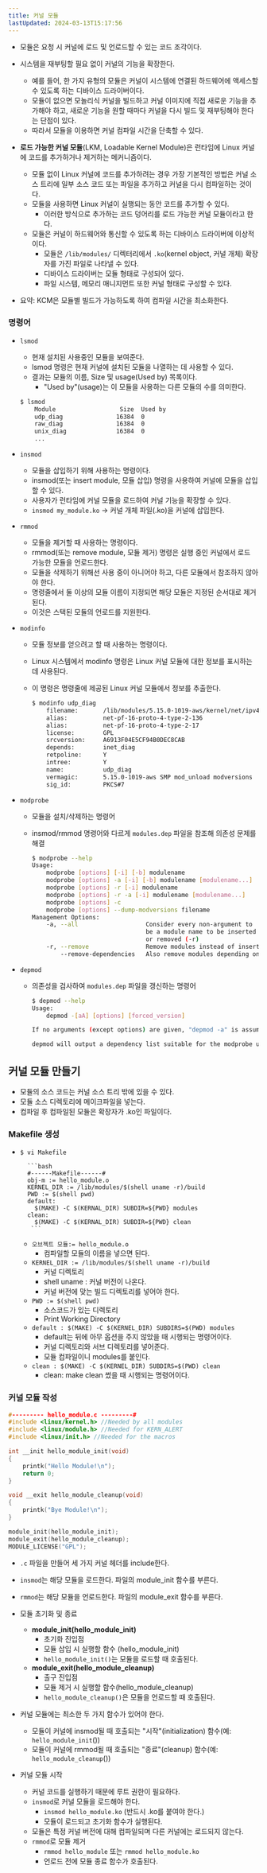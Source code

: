 ```yaml
---
title: 커널 모듈
lastUpdated: 2024-03-13T15:17:56
---
```


- 모듈은 요청 시 커널에 로드 및 언로드할 수 있는 코드 조각이다.
  
- 시스템을 재부팅할 필요 없이 커널의 기능을 확장한다.
    - 예를 들어, 한 가지 유형의 모듈은 커널이 시스템에 연결된 하드웨어에 액세스할 수 있도록 하는 디바이스 드라이버이다.
    - 모듈이 없으면 모놀리식 커널을 빌드하고 커널 이미지에 직접 새로운 기능을 추가해야 하고, 새로운 기능을 원할 때마다 커널을 다시 빌드 및 재부팅해야 한다는 단점이 있다.
    - 따라서 모듈을 이용하면 커널 컴파일 시간을 단축할 수 있다.
  
- **로드 가능한 커널 모듈**(LKM, Loadable Kernel Module)은 런타임에 Linux 커널에 코드를 추가하거나 제거하는 메커니즘이다.
    - 모듈 없이 Linux 커널에 코드를 추가하려는 경우 가장 기본적인 방법은 커널 소스 트리에 일부 소스 코드 또는 파일을 추가하고 커널을 다시 컴파일하는 것이다.
    - 모듈을 사용하면 Linux 커널이 실행되는 동안 코드를 추가할 수 있다.
        - 이러한 방식으로 추가하는 코드 덩어리를 로드 가능한 커널 모듈이라고 한다.
    - 모듈은 커널이 하드웨어와 통신할 수 있도록 하는 디바이스 드라이버에 이상적이다.
        - 모듈은 `/lib/modules/` 디렉터리에서 `.ko`(kernel object, 커널 개체) 확장자를 가진 파일로 나타낼 수 있다.
        - 디바이스 드라이버는 모듈 형태로 구성되어 있다.
        - 파일 시스템, 메모리 매니지먼트 또한 커널 형태로 구성할 수 있다.
  
- 요약: KCM은 모듈별 빌드가 가능하도록 하여 컴파일 시간을 최소화한다.

### 명령어

- `lsmod`
    - 현재 설치된 사용중인 모듈을 보여준다.
    - lsmod 명령은 현재 커널에 설치된 모듈을 나열하는 데 사용할 수 있다.
    - 결과는 모듈의 이름, Size 및 usage(Used by) 목록이다.
        - "Used by"(usage)는 이 모듈을 사용하는 다른 모듈의 수를 의미한다.
    
    ```bash
    $ lsmod
        Module                  Size  Used by
        udp_diag               16384  0
        raw_diag               16384  0
        unix_diag              16384  0
        ...
    ```

- `insmod`
    - 모듈을 삽입하기 위해 사용하는 명령이다.
    - insmod(또는 insert module, 모듈 삽입) 명령을 사용하여 커널에 모듈을 삽입할 수 있다.
    - 사용자가 런타임에 커널 모듈을 로드하여 커널 기능을 확장할 수 있다.
    - `insmod my_module.ko` -> 커널 개체 파일(.ko)을 커널에 삽입한다.

- `rmmod`
    - 모듈을 제거할 때 사용하는 명령이다.
    - rmmod(또는 remove module, 모듈 제거) 명령은 실행 중인 커널에서 로드 가능한 모듈을 언로드한다.
    - 모듈을 삭제하기 위해선 사용 중이 아니어야 하고, 다른 모듈에서 참조하지 않아야 한다.
    - 명령줄에서 둘 이상의 모듈 이름이 지정되면 해당 모듈은 지정된 순서대로 제거된다.
    - 이것은 스택된 모듈의 언로드를 지원한다.

- `modinfo`
    - 모듈 정보를 얻으려고 할 때 사용하는 명령이다.
    - Linux 시스템에서 modinfo 명령은 Linux 커널 모듈에 대한 정보를 표시하는 데 사용된다.
    - 이 명령은 명령줄에 제공된 Linux 커널 모듈에서 정보를 추출한다.
  
        ```bash
        $ modinfo udp_diag 
            filename:       /lib/modules/5.15.0-1019-aws/kernel/net/ipv4/udp_diag.ko
            alias:          net-pf-16-proto-4-type-2-136
            alias:          net-pf-16-proto-4-type-2-17
            license:        GPL
            srcversion:     A6913F04E5CF94B0DEC8CAB
            depends:        inet_diag
            retpoline:      Y
            intree:         Y
            name:           udp_diag
            vermagic:       5.15.0-1019-aws SMP mod_unload modversions 
            sig_id:         PKCS#7
        ```

- `modprobe`
  - 모듈을 설치/삭제하는 명령어
  - insmod/rmmod 명령어와 다르게 `modules.dep` 파일을 참조해 의존성 문제를 해결

    ```bash
    $ modprobe --help
    Usage:
        modprobe [options] [-i] [-b] modulename
        modprobe [options] -a [-i] [-b] modulename [modulename...]
        modprobe [options] -r [-i] modulename
        modprobe [options] -r -a [-i] modulename [modulename...]
        modprobe [options] -c
        modprobe [options] --dump-modversions filename
    Management Options:
        -a, --all                   Consider every non-argument to
                                    be a module name to be inserted
                                    or removed (-r)
        -r, --remove                Remove modules instead of inserting
            --remove-dependencies   Also remove modules depending on it
    ```
  
- `depmod`
  - 의존성을 검사하여 `modules.dep` 파일을 갱신하는 명령어
  
    ```bash
    $ depmod --help
    Usage:
        depmod -[aA] [options] [forced_version]

    If no arguments (except options) are given, "depmod -a" is assumed

    depmod will output a dependency list suitable for the modprobe utility.
    ```

## 커널 모듈 만들기

- 모듈의 소스 코드는 커널 소스 트리 밖에 있을 수 있다.
- 모듈 소스 디렉토리에 메이크파일을 넣는다.
- 컴파일 후 컴파일된 모듈은 확장자가 .ko인 파일이다.

### Makefile 생성

- `$ vi Makefile`
        
        ```bash
        #------Makefile------#
        obj-m := hello_module.o
        KERNEL_DIR := /lib/modules/$(shell uname -r)/build
        PWD := $(shell pwd)
        default:
          $(MAKE) -C $(KERNAL_DIR) SUBDIR=${PWD} modules
        clean:
          $(MAKE) -C $(KERNAL_DIR) SUBDIR=${PWD} clean
         ```

    - `오브젝트 모듈:= hello_module.o`
        - 컴파일할 모듈의 이름을 넣으면 된다.
    - `KERNEL_DIR := /lib/modules/$(shell uname -r)/build`
        - 커널 디렉토리
        - shell uname : 커널 버전이 나온다.
        - 커널 버전에 맞는 빌드 디렉토리를 넣어야 한다.
    - `PWD := $(shell pwd)`
        - 소스코드가 있는 디렉토리
        - Print Working Directory
    - `default : $(MAKE) -C $(KERNEL_DIR) SUBDIRS=$(PWD) modules`
        - default는 뒤에 아무 옵션을 주지 않았을 때 시행되는 명령어이다.
        - 커널 디렉토리와 서브 디렉토리를 넣어준다.
        - 모듈 컴파일이니 modules를 붙인다.
    - `clean : $(MAKE) -C $(KERNEL_DIR) SUBDIRS=$(PWD) clean`
        - clean: make clean 썼을 때 시행되는 명령어이다.

### 커널 모듈 작성
```c
#--------- hello_module.c ---------#
#include <linux/kernel.h> //Needed by all modules
#include <linux/module.h> //Needed for KERN_ALERT
#include <linux/init.h> //Needed for the macros

int __init hello_module_init(void)
{
	printk("Hello Module!\n");
	return 0;
}

void __exit hello_module_cleanup(void)
{
	printk("Bye Module!\n");
}

module_init(hello_module_init); 
module_exit(hello_module_cleanup); 
MODULE_LICENSE("GPL");
```

- `.c` 파일을 만들어 세 가지 커널 헤더를 include한다.
- `insmod`는 해당 모듈을 로드한다. 파일의 module_init 함수를 부른다.
- `rmmod`는 해당 모듈을 언로드한다. 파일의 module_exit 함수를 부른다.

- 모듈 초기화 및 종료
    - **module_init(hello_module_init)**
        - 초기화 진입점
        - 모듈 삽입 시 실행할 함수 (hello_module_init)
        - `hello_module_init()`는 모듈을 로드할 때 호출된다.
    - **module_exit(hello_module_cleanup)**
        - 출구 진입점
        - 모듈 제거 시 실행할 함수(hello_module_cleanup)
        - `hello_module_cleanup()`은 모듈을 언로드할 때 호출된다.
- 커널 모듈에는 최소한 두 가지 함수가 있어야 한다.
    - 모듈이 커널에 insmod될 때 호출되는 "시작"(initialization) 함수(예: `hello_module_init`())
    - 모듈이 커널에 rmmod될 때 호출되는 "종료"(cleanup) 함수(예: `hello_module_cleanup`())
- 커널 모듈 시작
    - 커널 코드를 실행하기 때문에 루트 권한이 필요하다.
    - `insmod`로 커널 모듈을 로드해야 한다.
        - `insmod hello_module.ko` (반드시 .ko를 붙여야 한다.)
        - 모듈이 로드되고 초기화 함수가 실행된다.
    - 모듈은 특정 커널 버전에 대해 컴파일되며 다른 커널에는 로드되지 않는다.
    - `rmmod`로 모듈 제거
        - `rmmod hello_module` 또는 `rmmod hello_module.ko`
        - 언로드 전에 모듈 종료 함수가 호출된다.

